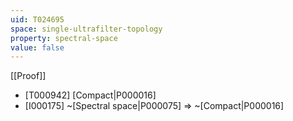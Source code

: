 ```yaml
---
uid: T024695
space: single-ultrafilter-topology
property: spectral-space
value: false
---
```

[[Proof]]

* [T000942] [Compact|P000016]
* [I000175] ~[Spectral space|P000075] => ~[Compact|P000016]

